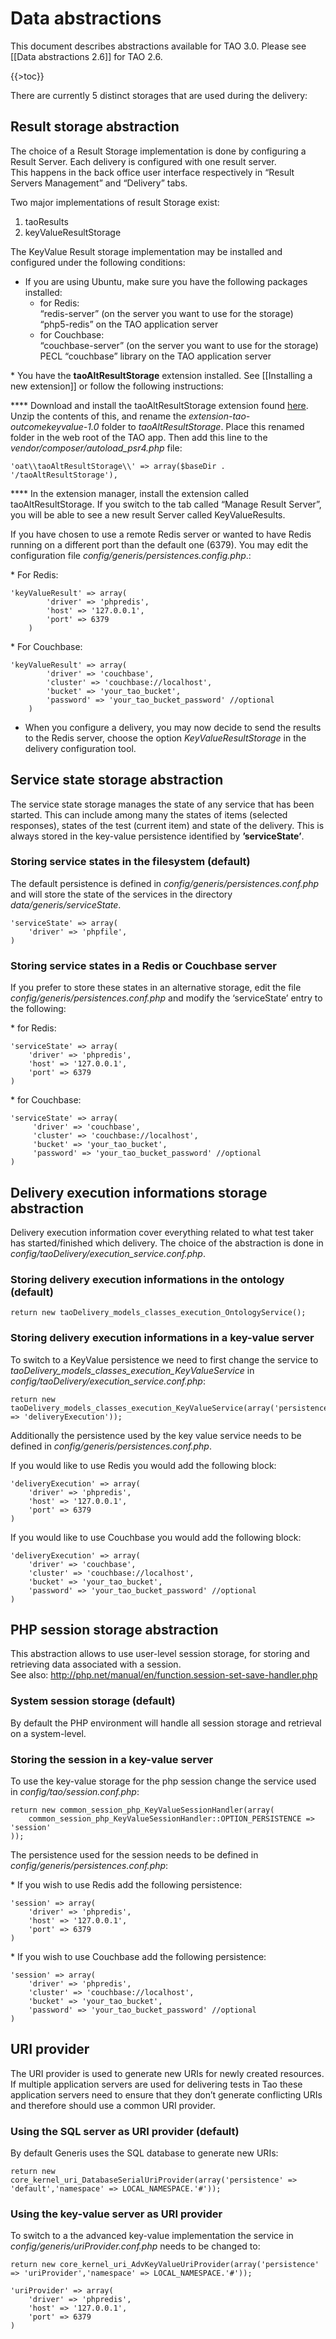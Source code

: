Data abstractions
=================

This document describes abstractions available for TAO 3.0. Please see [[Data abstractions 2.6]] for TAO 2.6.

{{\>toc}}

There are currently 5 distinct storages that are used during the delivery:

Result storage abstraction
--------------------------

The choice of a Result Storage implementation is done by configuring a Result Server. Each delivery is configured with one result server.\
This happens in the back office user interface respectively in “Result Servers Management” and “Delivery” tabs.

Two major implementations of result Storage exist:

1.  taoResults
2.  keyValueResultStorage

The KeyValue Result storage implementation may be installed and configured under the following conditions:

-   If you are using Ubuntu, make sure you have the following packages installed:
    -   for Redis:\
        “redis-server” (on the server you want to use for the storage)\
        “php5-redis” on the TAO application server
    -   for Couchbase:\
        “couchbase-server” (on the server you want to use for the storage)\
        PECL “couchbase” library on the TAO application server

\* You have the **taoAltResultStorage** extension installed. See [[Installing a new extension]] or follow the following instructions:

**** Download and install the taoAltResultStorage extension found [here](https://github.com/oat-sa/extension-tao-outcomekeyvalue/releases/tag/v1.0). Unzip the contents of this, and rename the *extension-tao-outcomekeyvalue-1.0* folder to *taoAltResultStorage*. Place this renamed folder in the web root of the TAO app. Then add this line to the *vendor/composer/autoload\_psr4.php* file:

    'oat\\taoAltResultStorage\\' => array($baseDir . '/taoAltResultStorage'),

**** In the extension manager, install the extension called taoAltResultStorage. If you switch to the tab called “Manage Result Server”, you will be able to see a new result Server called KeyValueResults.

If you have chosen to use a remote Redis server or wanted to have Redis running on a different port than the default one (6379). You may edit the configuration file *config/generis/persistences.config.php*.:

\* For Redis:

    'keyValueResult' => array(
            'driver' => 'phpredis',
            'host' => '127.0.0.1',
            'port' => 6379
        )

\* For Couchbase:

    'keyValueResult' => array(
            'driver' => 'couchbase',
            'cluster' => 'couchbase://localhost',
            'bucket' => 'your_tao_bucket',
            'password' => 'your_tao_bucket_password' //optional
        )

-   When you configure a delivery, you may now decide to send the results to the Redis server, choose the option *KeyValueResultStorage* in the delivery configuration tool.

Service state storage abstraction
---------------------------------

The service state storage manages the state of any service that has been started. This can include among many the states of items (selected responses), states of the test (current item) and state of the delivery. This is always stored in the key-value persistence identified by **’serviceState’**.

### Storing service states in the filesystem (default)

The default persistence is defined in *config/generis/persistences.conf.php* and will store the state of the services in the directory *data/generis/serviceState*.

    'serviceState' => array(
        'driver' => 'phpfile',
    )

### Storing service states in a Redis or Couchbase server

If you prefer to store these states in an alternative storage, edit the file *config/generis/persistences.conf.php* and modify the ‘serviceState’ entry to the following:

\* for Redis:

    'serviceState' => array(
        'driver' => 'phpredis',
        'host' => '127.0.0.1',
        'port' => 6379
    )

\* for Couchbase:

    'serviceState' => array(
         'driver' => 'couchbase',
         'cluster' => 'couchbase://localhost',
         'bucket' => 'your_tao_bucket',
         'password' => 'your_tao_bucket_password' //optional
    )

Delivery execution informations storage abstraction
---------------------------------------------------

Delivery execution information cover everything related to what test taker has started/finished which delivery. The choice of the abstraction is done in *config/taoDelivery/execution\_service.conf.php*.

### Storing delivery execution informations in the ontology (default)

    return new taoDelivery_models_classes_execution_OntologyService();

### Storing delivery execution informations in a key-value server

To switch to a KeyValue persistence we need to first change the service to *taoDelivery\_models\_classes\_execution\_KeyValueService* in *config/taoDelivery/execution\_service.conf.php*:

    return new taoDelivery_models_classes_execution_KeyValueService(array('persistence' => 'deliveryExecution'));

Additionally the persistence used by the key value service needs to be defined in *config/generis/persistences.conf.php*.

If you would like to use Redis you would add the following block:

    'deliveryExecution' => array(
        'driver' => 'phpredis',
        'host' => '127.0.0.1',
        'port' => 6379
    )

If you would like to use Couchbase you would add the following block:

    'deliveryExecution' => array(
        'driver' => 'couchbase',
        'cluster' => 'couchbase://localhost',
        'bucket' => 'your_tao_bucket',
        'password' => 'your_tao_bucket_password' //optional
    )

PHP session storage abstraction
-------------------------------

This abstraction allows to use user-level session storage, for storing and retrieving data associated with a session.\
See also: http://php.net/manual/en/function.session-set-save-handler.php

### System session storage (default)

By default the PHP environment will handle all session storage and retrieval on a system-level.

### Storing the session in a key-value server

To use the key-value storage for the php session change the service used in *config/tao/session.conf.php*:

    return new common_session_php_KeyValueSessionHandler(array(
        common_session_php_KeyValueSessionHandler::OPTION_PERSISTENCE => 'session'
    ));

The persistence used for the session needs to be defined in *config/generis/persistences.conf.php*:

\* If you wish to use Redis add the following persistence:

    'session' => array(
        'driver' => 'phpredis',
        'host' => '127.0.0.1',
        'port' => 6379
    )

\* If you wish to use Couchbase add the following persistence:

    'session' => array(
        'driver' => 'phpredis',
        'cluster' => 'couchbase://localhost',
        'bucket' => 'your_tao_bucket',
        'password' => 'your_tao_bucket_password' //optional
    )

URI provider
------------

The URI provider is used to generate new URIs for newly created resources. If multiple application servers are used for delivering tests in Tao these application servers need to ensure that they don’t generate conflicting URIs and therefore should use a common URI provider.

### Using the SQL server as URI provider (default)

By default Generis uses the SQL database to generate new URIs:

    return new core_kernel_uri_DatabaseSerialUriProvider(array('persistence' => 'default','namespace' => LOCAL_NAMESPACE.'#'));

### Using the key-value server as URI provider

To switch to a the advanced key-value implementation the service in *config/generis/uriProvider.conf.php* needs to be changed to:

    return new core_kernel_uri_AdvKeyValueUriProvider(array('persistence' => 'uriProvider','namespace' => LOCAL_NAMESPACE.'#'));

    'uriProvider' => array(
        'driver' => 'phpredis',
        'host' => '127.0.0.1',
        'port' => 6379
    )

